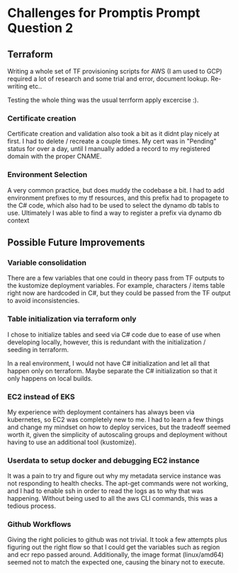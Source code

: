 # Challenges for Promptis Prompt Question 2

## Terraform

Writing a whole set of TF provisioning scripts for AWS (I am used to GCP) required a lot of research and some trial and error, document lookup. Re-writing etc..

Testing the whole thing was the usual terrform apply excercise :).

### Certificate creation

Certificate creation and validation also took a bit as it didnt play nicely at first.
I had to delete / recreate a couple times.
My cert was in "Pending" status for over a day, until I manually added a record to my registered
domain with the proper CNAME.

### Environment Selection

A very common practice, but does muddy the codebase a bit.
I had to add environment prefixes to my tf resources, and this prefix had to propagete
to the C# code, which also had to be used to select the dynamo db tabls to use.
Ultimately I was able to find a way to register a prefix via dynamo db context

## Possible Future Improvements

### Variable consolidation

There are a few variables that one could in theory pass from TF outputs to the kustomize deployment variables.
For example, characters / items table right now are hardcoded in C#, but they could be passed from the
TF output to avoid inconsistencies.

### Table initialization via terraform only

I chose to initialize tables and seed via C# code due to ease of use when developing locally, however,
this is redundant with the initialization / seeding in terraform.

In a real environment, I would not have C# initialization and let all that happen only on terraform.
Maybe separate the C# initialization so that it only happens on local builds.

### EC2 instead of EKS

My experience with deployment containers has always been via kubernetes, so EC2 was completely new to me.
I had to learn a few things and change my mindset on how to deploy services, but the tradeoff seemed
worth it, given the simplicity of autoscaling groups and deployment without having to use an additional tool (kustomize).

### Userdata to setup docker and debugging EC2 instance

It was a pain to try and figure out
why my metadata service instance was not responding to health checks.
The apt-get commands were not working, and I had to enable ssh
in order to read the logs as to why that was happening.
Without being used to all the aws CLI commands, this was
a tedious process.

### Github Workflows ###

Giving the right policies to github was not trivial. It took a few attempts
plus figuring out the right flow so that I could get the variables such as
region and ecr repo passed around.
Additionally, the image format (linux/amd64) seemed not to match the expected one,
causing the binary not to execute.